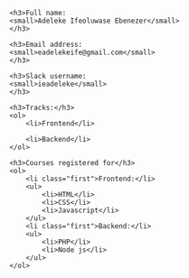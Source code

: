 <html>
<head>
	<title>My First Page</title>
	<style>
		.first {
			list-style: none;
		}
	</style>
</head>
<body>

	<h3>Full name:
	<small>Adeleke Ifeoluwase Ebenezer</small>
	</h3>

	<h3>Email address:
	<small>eadelekeife@gmail.com</small>
	</h3>

	<h3>Slack username:
	<small>ieadeleke</small>
	</h3>

	<h3>Tracks:</h3>
	<ol>
		<li>Frontend</li>

		<li>Backend</li>
	</ol>

	<h3>Courses registered for</h3>
	<ol>
		<li class="first">Frontend:</li>
		<ul>
			<li>HTML</li>
			<li>CSS</li>
			<li>Javascript</li>
		</ul>
		<li class="first">Backend:</li>
		<ul>
			<li>PHP</li>
			<li>Node js</li>
		</ul>
	</ol>

</body>
</html>